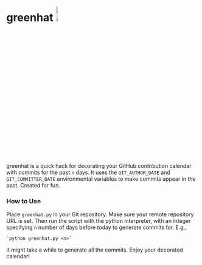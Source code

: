 # greenhat <img src="https://github.com/4148/greenhat/blob/master/greenhat.png" alt="greenhat image" width="10%" height="10%"/>
greenhat is a quick hack for decorating your GitHub contribution calendar with commits for the past `n` days. It uses the `GIT_AUTHOR_DATE` and `GIT_COMMITTER_DATE` environmental variables to make commits appear in the past. Created for fun.

### How to Use
Place `greenhat.py` in your Git repository. Make sure your remote repository URL is set. Then run the script with the python interpreter, with an integer specifying `n` number of days before today to generate commits for. E.g.,

	`python greenhat.py <n>`

It might take a while to generate all the commits. Enjoy your decorated calendar!
